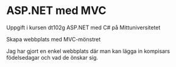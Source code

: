 ﻿# ASP.NET med MVC

Uppgift i kursen dt102g ASP.NET med C# på Mittuniversitetet

Skapa webbplats med MVC-mönstret

Jag har gjort en enkel webbplats där man kan lägga in kompisars födelsedagar och vad de önskar sig. 